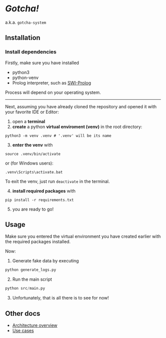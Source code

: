 # _Gotcha!_

a.k.a. `gotcha-system`

## Installation

### Install dependencies

Firstly, make sure you have installed

- python3
- python-venv 
- Prolog interpreter, such as [SWI-Prolog](https://www.swi-prolog.org/Download.html)

Process will depend on your operating system.

---

Next, assuming you have already cloned the repository and opened it with your favorite IDE or Editor:

1. open a **terminal**
2. **create** a python **virtual enviroment (venv)** in the root directory:


```shell
python3 -m venv .venv # '.venv' will be its name
```

3. **enter the venv** with

```shell
source .venv/bin/activate
```

or (for Windows users):

```shell
.venv\Scripts\activate.bat
```

To exit the venv, just run `deactivate` in the terminal.

4. **install required packages** with

```shell
pip install -r requirements.txt
```

5. you are ready to go!

## Usage

Make sure you entered the virtual environment you have created earlier with the required packages installed.

Now:

1. Generate fake data by executing

```python
python generate_logs.py
```

2. Run the main script

```python
python src/main.py
```

3. Unfortunately, that is all there is to see for now!


## Other docs

- [Architecture overview](./docs/architecture.md)
- [Use cases](./docs/use-cases.md)

